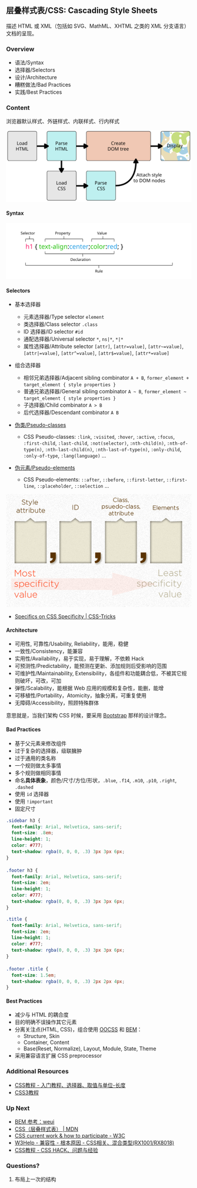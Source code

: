 ## 层叠样式表/CSS: Cascading Style Sheets

描述 HTML 或 XML（包括如 SVG、MathML、XHTML 之类的 XML 分支语言）文档的呈现。

### Overview

- 语法/Syntax
- 选择器/Selectors
- 设计/Architecture
- 糟糕做法/Bad Practices
- 实践/Best Practices

### Content

浏览器默认样式、外链样式、内联样式、行内样式

![rendering](./assets/rendering.svg)

#### Syntax

![Css Declaration](./assets/css-syntax.svg)

#### Selectors

- 基本选择器
  + 元素选择器/Type selector `element`
  + 类选择器/Class selector `.class`
  + ID 选择器/ID selector `#id`
  + 通配选择器/Universal selector `*`, `ns|*`, `*|*`
  + 属性选择器/Attribute selector `[attr]`, `[attr=value]`, `[attr~=value]`, `[attr|=value]`, `[attr^=value]`, `[attr$=value]`, `[attr*=value]`

- 组合选择器
    - 相邻兄弟选择器/Adjacent sibling combinator `A + B`, `former_element + target_element { style properties }`
    - 普通兄弟选择器/General sibling combinator `A ~ B`, `former_element ~ target_element { style properties }`
    - 子选择器/Child combinator `A > B`
    - 后代选择器/Descendant combinator `A B`

- [伪类/Pseudo-classes](https://developer.mozilla.org/zh-CN/docs/Web/CSS/Pseudo-classes)
    - CSS Pseudo-classes: `:link`, `:visited`, `:hover`, `:active`, `:focus`, `:first-child`, `:last-child`, `:not(selector)`, `:nth-child(n)`, `:nth-of-type(n)`, `:nth-last-child(n)`, `:nth-last-of-type(n)`, `:only-child`, `:only-of-type`, `:lang(language)` ...
- [伪元素/Pseudo-elements](https://developer.mozilla.org/zh-CN/docs/Web/CSS/Pseudo-elements)
    - CSS Pseudo-elements: `::after`, `::before`, `::first-letter`, `::first-line`, `::placeholder`, `::selection` ...

![Css specificity](./assets/specificity-calculationbase.png)

- [Specifics on CSS Specificity | CSS-Tricks](https://css-tricks.com/specifics-on-css-specificity/)

#### Architecture

- 可用性, 可靠性/Usability, Reliability，能用，稳健
- 一致性/Consistency，能兼容
- 实用性/Availability，易于实现，易于理解，不依赖 Hack
- 可预测性/Predictability，能预测在更新、添加规则后受影响的范围
- 可维护性/Maintainability, Extensibility，各组件和功能耦合低，不被其它规则破坏，可改，可加
- 弹性/Scalability，能根据 Web 应用的规模和复杂性，能删，能增
- 可移植性/Portability，Atomicity，抽象分离，可重复使用
- 无障碍/Accessibility，照顾特殊群体

意思就是，当我们架构 CSS 时候，要采用 [Bootstrap](https://getbootstrap.com/) 那样的设计理念。

#### Bad Practices

- 基于父元素来修改组件
- 过于复杂的选择器，级联臃肿
- 过于通用的类名称
- 一个规则做太多事情
- 多个规则做相同事情
- 命名**具体表象**，颜色/尺寸/方位/形状，`.blue`, `.f14`, `.m10`, `.p10`, `.right`, `.dashed`
- 使用 `id` 选择器
- 使用 `!important`
- 固定尺寸

```css bad
.sidebar h3 {
  font-family: Arial, Helvetica, sans-serif;
  font-size: .8em;
  line-height: 1;
  color: #777;
  text-shadow: rgba(0, 0, 0, .3) 3px 3px 6px;
}

.footer h3 {
  font-family: Arial, Helvetica, sans-serif;
  font-size: 2em;
  line-height: 1;
  color: #777;
  text-shadow: rgba(0, 0, 0, .3) 3px 3px 6px;
}
```

```css good
.title {
  font-family: Arial, Helvetica, sans-serif;
  font-size: 2em;
  line-height: 1;
  color: #777;
  text-shadow: rgba(0, 0, 0, .3) 3px 3px 6px;
}

.footer .title {
  font-size: 1.5em;
  text-shadow: rgba(0, 0, 0, .3) 2px 2px 4px;
}
```

#### Best Practices

- 减少与 HTML 的耦合度
- 目的明确不误操作其它元素
- 分离关注点(HTML, CSS)，组合使用 [OOCSS](https://github.com/stubbornella/oocss/wiki) 和 [BEM](http://getbem.com/naming/)：
  + Structure, Skin
  + Container, Content
  + Base(Reset, Normalize), Layout, Module, State, Theme
- 采用兼容语言扩展 CSS preprocessor

### Additional Resources

- [CSS教程 - 入门教程、选择器、取值与单位-长度](https://www.html.cn/book/css/)
- [CSS3教程](https://www.html.cn/doc/css3/)

### Up Next

- [BEM 参考：weui](https://github.com/Tencent/weui)
- [CSS（层叠样式表） | MDN](https://developer.mozilla.org/zh-CN/docs/Web/CSS)
- [CSS current work & how to participate - W3C](https://www.w3.org/Style/CSS/current-work)
- [W3Help - 兼容性 - 根本原因 - CSS相关、混合类型(RX1001/RX8018)](http://www.w3help.org/zh-cn/causes/)
- [CSS教程 - CSS HACK、问题与经验](https://www.html.cn/book/css/)

### Questions?

1. 布局上一次的结构